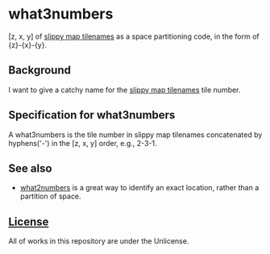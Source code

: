 # what3numbers
[z, x, y] of [slippy map tilenames](https://wiki.openstreetmap.org/wiki/Slippy_map_tilenames) as a space partitioning code, in the form of {z}-{x}-{y}.

## Background
I want to give a catchy name for the [slippy map tilenames](https://wiki.openstreetmap.org/wiki/Slippy_map_tilenames) tile number.

## Specification for what3numbers
A what3numbers is the tile number in slippy map tilenames concatenated by hyphens('-') in the [z, x, y] order, e.g., 2-3-1.

## See also
- [what2numbers](https://what2numbers.org) is a great way to identify an exact location, rather than a partition of space. 

## [License](LICENSE)
All of works in this repository are under the Unlicense.
